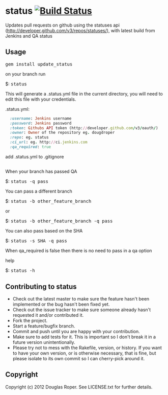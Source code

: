 # status [![Build Status](https://travis-ci.org/dougdroper/update_status.png?branch=master)](https://travis-ci.org/dougdroper/update_status)

Updates pull requests on github using the statuses api (http://developer.github.com/v3/repos/statuses/), with latest build from Jenkins and QA status

## Usage


<tt>gem install update_status</tt>


on your branch run

$: <tt>status</tt>

This will generate a .status.yml file in the current directory, you will need to edit this file with your credentials.

.status.yml:

```ruby
  :username: Jenkins username
  :password: Jenkins password
  :token: Githubs API token (http://developer.github.com/v3/oauth/)
  :owner: Owner of the repository eg. dougdroper
  :repo: eg. status
  :ci_url: eg. http://ci.jenkins.com
  :qa_required: true
```

add .status.yml to .gitignore

##

When your branch has passed QA

  $: <tt>status -q pass</tt>

You can pass a different branch

  $: <tt>status -b other_feature_branch</tt>

or

  $: <tt>status -b other_feature_branch -q pass</tt>

You can also pass based on the SHA

  $: <tt>status -s SHA -q pass</tt>

When qa_required is false then there is no need to pass in a qa option

help

$: <tt>status -h</tt>

## Contributing to status

* Check out the latest master to make sure the feature hasn't been implemented or the bug hasn't been fixed yet.
* Check out the issue tracker to make sure someone already hasn't requested it and/or contributed it.
* Fork the project.
* Start a feature/bugfix branch.
* Commit and push until you are happy with your contribution.
* Make sure to add tests for it. This is important so I don't break it in a future version unintentionally.
* Please try not to mess with the Rakefile, version, or history. If you want to have your own version, or is otherwise necessary, that is fine, but please isolate to its own commit so I can cherry-pick around it.

## Copyright

Copyright (c) 2012 Douglas Roper. See LICENSE.txt for
further details.

